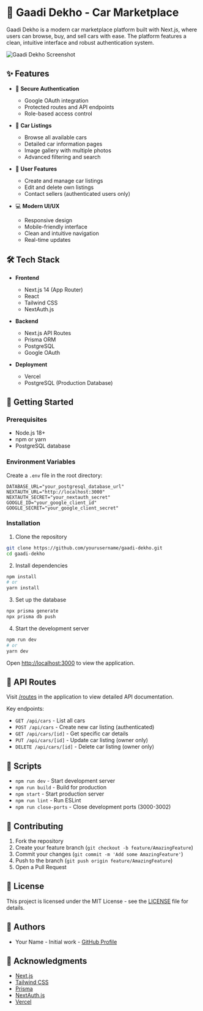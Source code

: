 # 🚗 Gaadi Dekho - Car Marketplace

Gaadi Dekho is a modern car marketplace platform built with Next.js, where users can browse, buy, and sell cars with ease. The platform features a clean, intuitive interface and robust authentication system.

![Gaadi Dekho Screenshot](public/screenshot.png)

## ✨ Features

- 🔐 **Secure Authentication**
  - Google OAuth integration
  - Protected routes and API endpoints
  - Role-based access control

- 🚙 **Car Listings**
  - Browse all available cars
  - Detailed car information pages
  - Image gallery with multiple photos
  - Advanced filtering and search

- 📝 **User Features**
  - Create and manage car listings
  - Edit and delete own listings
  - Contact sellers (authenticated users only)

- 💻 **Modern UI/UX**
  - Responsive design
  - Mobile-friendly interface
  - Clean and intuitive navigation
  - Real-time updates

## 🛠️ Tech Stack

- **Frontend**
  - Next.js 14 (App Router)
  - React
  - Tailwind CSS
  - NextAuth.js

- **Backend**
  - Next.js API Routes
  - Prisma ORM
  - PostgreSQL
  - Google OAuth

- **Deployment**
  - Vercel
  - PostgreSQL (Production Database)

## 🚀 Getting Started

### Prerequisites

- Node.js 18+ 
- npm or yarn
- PostgreSQL database

### Environment Variables

Create a `.env` file in the root directory:

```env
DATABASE_URL="your_postgresql_database_url"
NEXTAUTH_URL="http://localhost:3000"
NEXTAUTH_SECRET="your_nextauth_secret"
GOOGLE_ID="your_google_client_id"
GOOGLE_SECRET="your_google_client_secret"
```

### Installation

1. Clone the repository
```bash
git clone https://github.com/yourusername/gaadi-dekho.git
cd gaadi-dekho
```

2. Install dependencies
```bash
npm install
# or
yarn install
```

3. Set up the database
```bash
npx prisma generate
npx prisma db push
```

4. Start the development server
```bash
npm run dev
# or
yarn dev
```

Open [http://localhost:3000](http://localhost:3000) to view the application.

## 📱 API Routes

Visit [/routes](http://localhost:3000/routes) in the application to view detailed API documentation.

Key endpoints:
- `GET /api/cars` - List all cars
- `POST /api/cars` - Create new car listing (authenticated)
- `GET /api/cars/[id]` - Get specific car details
- `PUT /api/cars/[id]` - Update car listing (owner only)
- `DELETE /api/cars/[id]` - Delete car listing (owner only)

## 🔧 Scripts

- `npm run dev` - Start development server
- `npm run build` - Build for production
- `npm start` - Start production server
- `npm run lint` - Run ESLint
- `npm run close-ports` - Close development ports (3000-3002)

## 🌟 Contributing

1. Fork the repository
2. Create your feature branch (`git checkout -b feature/AmazingFeature`)
3. Commit your changes (`git commit -m 'Add some AmazingFeature'`)
4. Push to the branch (`git push origin feature/AmazingFeature`)
5. Open a Pull Request

## 📄 License

This project is licensed under the MIT License - see the [LICENSE](LICENSE) file for details.

## 👥 Authors

- Your Name - Initial work - [GitHub Profile](https://github.com/yourusername)

## 🙏 Acknowledgments

- [Next.js](https://nextjs.org/)
- [Tailwind CSS](https://tailwindcss.com/)
- [Prisma](https://www.prisma.io/)
- [NextAuth.js](https://next-auth.js.org/)
- [Vercel](https://vercel.com)
